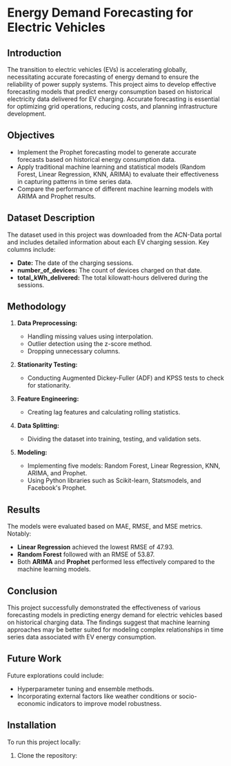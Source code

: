 # Energy Demand Forecasting for Electric Vehicles

## Introduction
The transition to electric vehicles (EVs) is accelerating globally, necessitating accurate forecasting of energy demand to ensure the reliability of power supply systems. This project aims to develop effective forecasting models that predict energy consumption based on historical electricity data delivered for EV charging. Accurate forecasting is essential for optimizing grid operations, reducing costs, and planning infrastructure development.

## Objectives
- Implement the Prophet forecasting model to generate accurate forecasts based on historical energy consumption data.
- Apply traditional machine learning and statistical models (Random Forest, Linear Regression, KNN, ARIMA) to evaluate their effectiveness in capturing patterns in time series data.
- Compare the performance of different machine learning models with ARIMA and Prophet results.

## Dataset Description
The dataset used in this project was downloaded from the ACN-Data portal and includes detailed information about each EV charging session. Key columns include:
- **Date:** The date of the charging sessions.
- **number_of_devices:** The count of devices charged on that date.
- **total_kWh_delivered:** The total kilowatt-hours delivered during the sessions.

## Methodology
1. **Data Preprocessing:**
   - Handling missing values using interpolation.
   - Outlier detection using the z-score method.
   - Dropping unnecessary columns.

2. **Stationarity Testing:**
   - Conducting Augmented Dickey-Fuller (ADF) and KPSS tests to check for stationarity.

3. **Feature Engineering:**
   - Creating lag features and calculating rolling statistics.

4. **Data Splitting:**
   - Dividing the dataset into training, testing, and validation sets.

5. **Modeling:**
   - Implementing five models: Random Forest, Linear Regression, KNN, ARIMA, and Prophet.
   - Using Python libraries such as Scikit-learn, Statsmodels, and Facebook's Prophet.

## Results
The models were evaluated based on MAE, RMSE, and MSE metrics. Notably:
- **Linear Regression** achieved the lowest RMSE of 47.93.
- **Random Forest** followed with an RMSE of 53.87.
- Both **ARIMA** and **Prophet** performed less effectively compared to the machine learning models.

## Conclusion
This project successfully demonstrated the effectiveness of various forecasting models in predicting energy demand for electric vehicles based on historical charging data. The findings suggest that machine learning approaches may be better suited for modeling complex relationships in time series data associated with EV energy consumption.

## Future Work
Future explorations could include:
- Hyperparameter tuning and ensemble methods.
- Incorporating external factors like weather conditions or socio-economic indicators to improve model robustness.

## Installation
To run this project locally:
1. Clone the repository:
